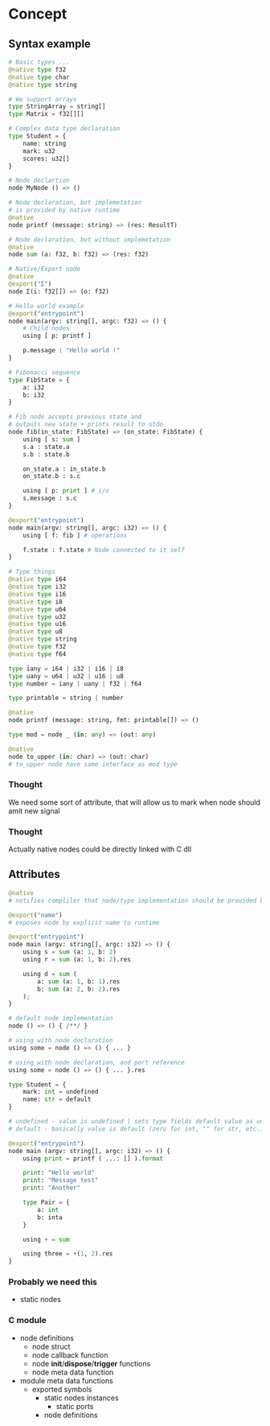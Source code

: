 # Concept

## Syntax example
```python
# Basic types ...
@native type f32
@native type char
@native type string

# We support arrays
type StringArray = string[]
type Matrix = f32[][]

# Complex data type declaration
type Student = {
    name: string
    mark: u32
    scores: u32[]
}

# Node declartion
node MyNode () => ()

# Node declaration, but implemetation 
# is provided by native runtime
@native 
node printf (message: string) => (res: ResultT)

# Node declaration, but without implemetation 
@native
node sum (a: f32, b: f32) => (res: f32)

# Native/Export node
@native
@export("Σ")
node Σ(i: f32[]) => (o: f32)

# Hello world example
@export("entrypoint")
node main(argv: string[], argc: f32) => () {
    # Child nodes
    using [ p: printf ]

    p.message : "Hello world !"
}

# Fibonacci sequence
type FibState = {
    a: i32
    b: i32
}

# Fib node accepts previous state and 
# outputs new state + prints result to stdo
node fib(in_state: FibState) => (on_state: FibState) {
    using [ s: sum ]
    s.a : state.a
    s.b : state.b

    on_state.a : in_state.b 
    on_state.b : s.c 

    using [ p: print ] # i/o
    s.message : s.c
}

@export("entrypoint")
node main(argv: string[], argc: i32) => () {
    using [ f: fib ] # operations

    f.state : f.state # Node connected to it self
}

# Type things
@native type i64
@native type i32
@native type i16
@native type i8
@native type u64
@native type u32
@native type u16
@native type u8
@native type string
@native type f32
@native type f64

type iany = i64 | i32 | i16 | i8
type uany = u64 | u32 | u16 | u8
type number = iany | uany | f32 | f64

type printable = string | number

@native
node printf (message: string, fmt: printable[]) => ()

type mod = node _ (in: any) => (out: any)

@native 
node to_upper (in: char) => (out: char)
# to_upper node have same interface as mod type
```

### Thought
We need some sort of attribute, that will allow us to mark when node should amit new signal

### Thought
Actually native nodes could be directly linked with C dll

## Attributes
```python
@native 
# notifies compliler that node/type implementation should be provided by runtime

@export("name")
# exposes node by explicit name to runtime
```

```python
@export("entrypoint")
node main (argv: string[], argc: i32) => () {
    using s = sum (a: 1, b: 2)
    using r = sum (a: 1, b: 2).res

    using d = sum (
        a: sum (a: 1, b: 1).res
        b: sum (a: 2, b: 2).res
    );
}
```

```python
# default node implementation
node () => () { /**/ }

# using with node declaration
using some = node () => () { ... }

# using with node declaration, and port reference
using some = node () => () { ... }.res

type Student = {
    mark: int = undefined
    name: str = default
}

# undefined - value is undefined | sets type fields default value as undefined
# default - basically value is default (zero for int, "" for str, etc.)

@export("entrypoint")
node main (argv: string[], argc: i32) => () {
    using print = printf ( ...: [] ).format

    print: "Hello world"
    print: "Message test"
    print: "Another"

    type Pair = {
        a: int
        b: inta
    }

    using + = sum

    using three = +(1, 2).res
}
```

### Probably we need this
- static nodes

### C module
- node definitions
    - node struct
    - node callback function
    - node **init**/**dispose**/**trigger** functions
    - node meta data function
- module meta data functions
    - exported symbols
        - static nodes instances
            - static ports
        - node definitions 
